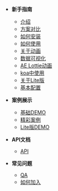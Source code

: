 <!-- docs/_sidebar.md -->

- __<span class="iconfont icon-fly"></span> 新手指南__
  - [<span class="iconfont icon-page"></span> 介绍](guide/introduce.md)
  - [<span class="iconfont icon-file"></span> 方案对比](guide/program.md)
  - [<span class="iconfont icon-install"></span> 如何安装](guide/installation.md)
  - [<span class="iconfont icon-book"></span> 如何使用](guide/useage.md)
  - [<span class="iconfont icon-pack"></span> 关于动画](guide/animate.md)
  - [<span class="iconfont icon-intro1"></span> 数据可视化](guide/chart.md)
  - [<span class="iconfont icon-router"></span> AE Lottie动画](guide/lottie.md)
  - [<span class="iconfont icon-merge"></span> koa中使用](guide/koa.md)
  - [<span class="iconfont icon-nut"></span> 关于Lite版](guide/lite.md)
  - [<span class="iconfont icon-component"></span> 基本配置](guide/config.md)

- __<span class="iconfont icon-alert"></span> 案例展示__
  - [<span class="iconfont icon-matrix"></span> 基础DEMO](demo/normal.md)
  - [<span class="iconfont icon-crown"></span> 精彩案例](demo/wonderful.md)
  - [<span class="iconfont icon-plugin"></span> Lite版DEMO](demo/lite.md)

- __<span class="iconfont icon-atom"></span> API文档__
  - [<span class="iconfont icon-atom"></span> API](api/api.md)

- __<span class="iconfont icon-mix"></span> 常见问题__
  - [<span class="iconfont icon-mix"></span> QA](qa/qa.md)
  - [<span class="iconfont icon-magic"></span> 如何加入](qa/CONTRIBUTING.md)
